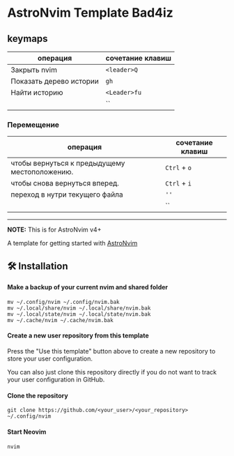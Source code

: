 # AstroNvim Template Bad4iz

## keymaps

| операция                | сочетание клавиш |
| ----------------------- | ---------------- |
| Закрыть nvim            | `<leader>Q`      |
| Показать дерево истории | `gh`             |
| Найти историю           | `<Leader>fu`     |
|                         | ``               |

### Перемещение

| операция                                      | сочетание клавиш |
| --------------------------------------------- | ---------------- |
| чтобы вернуться к предыдущему местоположению. | `Ctrl` + `o`     |
| чтобы снова вернуться вперед.                 | `Ctrl` + `i`     |
| переход в нутри текущего файла                | `''`             |
|                                               | ``               |

---

**NOTE:** This is for AstroNvim v4+

A template for getting started with [AstroNvim](https://github.com/AstroNvim/AstroNvim)

## 🛠️ Installation

#### Make a backup of your current nvim and shared folder

```shell
mv ~/.config/nvim ~/.config/nvim.bak
mv ~/.local/share/nvim ~/.local/share/nvim.bak
mv ~/.local/state/nvim ~/.local/state/nvim.bak
mv ~/.cache/nvim ~/.cache/nvim.bak
```

#### Create a new user repository from this template

Press the "Use this template" button above to create a new repository to store your user configuration.

You can also just clone this repository directly if you do not want to track your user configuration in GitHub.

#### Clone the repository

```shell
git clone https://github.com/<your_user>/<your_repository> ~/.config/nvim
```

#### Start Neovim

```shell
nvim
```
